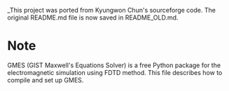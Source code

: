 
_This project was ported from Kyungwon Chun's sourceforge code. The original README.md file is now saved in README_OLD.md.

# Note
GMES (GIST Maxwell's Equations Solver) is a free Python package for the electromagnetic simulation using FDTD method. This file  describes how to compile and set up GMES.
